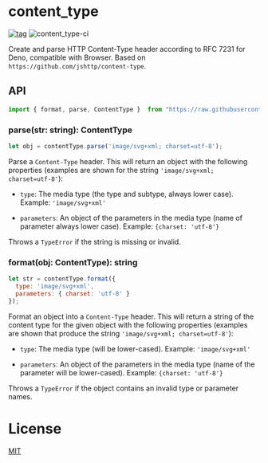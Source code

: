 # content_type

[![tag](https://img.shields.io/github/tag/ako-deno/content_type.svg)](https://github.com/ako-deno/content_type/tags)
![content_type-ci](https://github.com/ako-deno/content_type/workflows/content_type-ci/badge.svg)

Create and parse HTTP Content-Type header according to RFC 7231 for Deno, compatible with Browser. Based on `https://github.com/jshttp/content-type`.

## API
```js
import { format, parse, ContentType }  from "https://raw.githubusercontent.com/ako-deno/content_type/master/mod.ts";
```

### parse(str: string): ContentType

```js
let obj = contentType.parse('image/svg+xml; charset=utf-8');
```

Parse a `Content-Type` header. This will return an object with the following
properties (examples are shown for the string `'image/svg+xml; charset=utf-8'`):

 - `type`: The media type (the type and subtype, always lower case).
   Example: `'image/svg+xml'`

 - `parameters`: An object of the parameters in the media type (name of parameter
   always lower case). Example: `{charset: 'utf-8'}`

Throws a `TypeError` if the string is missing or invalid.

### format(obj: ContentType): string

```js
let str = contentType.format({
  type: 'image/svg+xml',
  parameters: { charset: 'utf-8' }
});
```

Format an object into a `Content-Type` header. This will return a string of the
content type for the given object with the following properties (examples are
shown that produce the string `'image/svg+xml; charset=utf-8'`):

 - `type`: The media type (will be lower-cased). Example: `'image/svg+xml'`

 - `parameters`: An object of the parameters in the media type (name of the
   parameter will be lower-cased). Example: `{charset: 'utf-8'}`

Throws a `TypeError` if the object contains an invalid type or parameter names.

# License

[MIT](./LICENSE)
